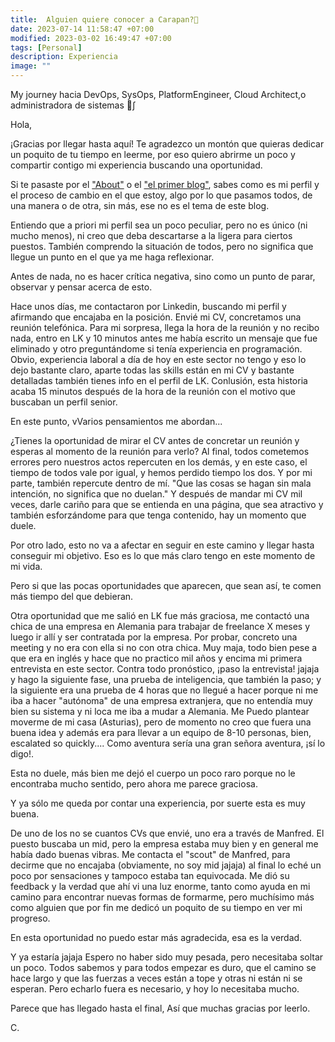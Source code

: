 ```yaml
---
title:  Alguien quiere conocer a Carapan?🌙 
date: 2023-07-14 11:58:47 +07:00
modified: 2023-03-02 16:49:47 +07:00
tags: [Personal]
description: Experiencia
image: ""
---
```



My journey hacia DevOps, SysOps, PlatformEngineer, Cloud Architect,o administradora de sistemas :tongue:∫

Hola,

¡Gracias por llegar hasta aquí! Te agradezco un montón que quieras dedicar un poquito de tu tiempo en leerme, por eso quiero abrirme un poco y compartir contigo mi experiencia buscando una oportunidad.

Si te pasaste por el  <a href="https://misscarapan.dev/about/" target="_blank" rel="nofollow">"About"</a> o el <a href="https://misscarapan.dev/who-is-carapan/" target="_blank" rel="nofollow">"el primer blog"</a>, sabes como es mi perfil y el proceso de cambio en el que estoy, algo por lo que pasamos todos, de una manera o de otra, sin más, ese no es el tema de este blog. 

Entiendo que a priori mi perfil sea  un poco peculiar, pero no es único (ni mucho menos), ni creo que deba descartarse a la ligera para ciertos puestos. También comprendo la situación de todos, pero no significa que llegue un punto en el que ya me haga reflexionar.

Antes de nada, no es hacer crítica negativa, sino como un punto de parar, observar y pensar acerca de esto.

Hace unos días, me contactaron por Linkedin, buscando mi perfil y afirmando que encajaba en la posición. Envié mi CV, concretamos una reunión telefónica. Para mi sorpresa, llega la hora de la reunión y no recibo nada, entro en LK y 10 minutos antes me había escrito un mensaje que fue eliminado y otro preguntándome si tenía experiencia en programación. Obvio, experiencia laboral a día de hoy en este sector no tengo y eso lo dejo bastante claro, aparte todas las skills están en mi CV y bastante detalladas también tienes info en el perfil de LK. Conlusión, esta historia acaba 15 minutos después de la hora de la reunión con el motivo que buscaban un perfil senior.

En este punto, vVarios pensamientos me abordan...

¿Tienes la oportunidad de mirar el CV antes de concretar un reunión y esperas al momento de la reunión para verlo? 
Al final, todos cometemos errores pero nuestros actos repercuten en los demás, y en este caso, el tiempo de todos vale por igual, y hemos perdido tiempo los dos. Y por mi parte, también repercute dentro de mí. 
"Que las cosas se hagan sin mala intención, no significa que no duelan." Y después de mandar mi CV mil veces, darle cariño para que se entienda en una página, que sea atractivo y también esforzándome para que tenga contenido, hay un momento que duele.

Por otro lado, esto no va a afectar en seguir en este camino y llegar hasta conseguir mi objetivo. Eso es lo que más claro tengo en este momento de mi vida.

Pero si que las pocas oportunidades que aparecen, que sean así, te comen más tiempo del que debieran.

Otra oportunidad que me salió en LK fue más graciosa, me contactó una chica de una empresa en Alemania para trabajar de freelance X meses y luego ir allí y ser contratada por la empresa. Por probar, concreto una meeting y no era con ella si no con otra chica. Muy maja, todo bien pese a que era en inglés y hace que no practico mil años y encima mi primera entrevista en este sector.
Contra todo pronóstico, ¡paso la entrevista! jajaja y hago la siguiente fase, una prueba de inteligencia, que también la paso; y la siguiente era una prueba de 4 horas que no llegué a hacer porque ni me iba a hacer "autónoma" de una empresa extranjera, que no entendía muy bien su sistema y ni loca me iba a mudar a Alemania. Me Puedo plantear moverme de mi casa (Asturias), pero de momento no creo que fuera una buena idea y además era para llevar a un equipo de 8-10 personas, bien, escalated so quickly.... Como aventura sería una gran señora aventura, ¡sí lo digo!.

Esta no duele, más bien me dejó el cuerpo un poco raro porque no le encontraba mucho sentido, pero ahora me parece graciosa.

Y ya sólo me queda por contar una experiencia, por suerte esta es muy buena.

De uno de los no se cuantos CVs que envié, uno era a través de Manfred. El puesto buscaba un mid, pero la empresa estaba muy bien y en general me había dado buenas vibras.
Me contacta el "scout" de Manfred, para decirme que no encajaba (obviamente, no soy mid jajaja) al final lo eché un poco por sensaciones y tampoco estaba tan equivocada. Me dió su feedback y la verdad que ahí vi una luz enorme, tanto como ayuda en mi camino para encontrar nuevas formas de formarme, pero muchísimo más como alguien que por fin me dedicó un poquito de su tiempo en ver mi progreso.

En esta oportunidad no puedo estar más agradecida, esa es la verdad.  

Y ya estaría jajaja
Espero no haber sido muy pesada, pero necesitaba soltar un poco. Todos sabemos y para todos empezar es duro, que el camino se hace largo y que las fuerzas a veces están a tope y otras ni están ni se esperan. Pero echarlo fuera es necesario, y hoy lo necesitaba mucho.



Parece que has llegado hasta el final,
Así que muchas gracias por leerlo.
 
C.








